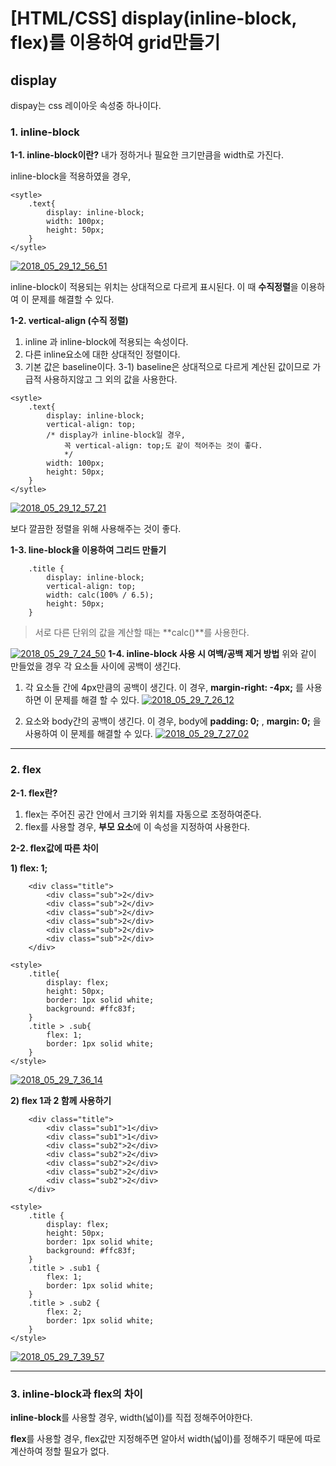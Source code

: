 # [HTML/CSS] display(inline-block, flex)를 이용하여 grid만들기

## display
dispay는 css 레이아웃 속성중 하나이다.

### 1. inline-block
**1-1. inline-block이란?**
	내가 정하거나 필요한 크기만큼을 width로 가진다.
	
inline-block을 적용하였을 경우, 

```
<sytle>
	.text{
		display: inline-block;
		width: 100px;
		height: 50px;
	}
</sytle>
```


<a href="https://ibb.co/bR5ATJ"><img src="https://preview.ibb.co/kfvoFy/2018_05_29_12_56_51.png" alt="2018_05_29_12_56_51" border="0"></a>

inline-block이 적용되는 위치는 상대적으로 다르게 표시된다. 
이 때 **수직정렬**을 이용하여 이 문제를 해결할 수 있다.

**1-2. vertical-align (수직 정렬)**
 1) inline 과 inline-block에 적용되는 속성이다.
 2) 다른 inline요소에 대한 상대적인 정렬이다.
 3) 기본 값은 baseline이다.
	 3-1) baseline은 상대적으로 다르게 계산된 값이므로 가급적 사용하지않고 그 외의 값을 사용한다.

```
<sytle>
	.text{
		display: inline-block;
		vertical-align: top;
		/* display가 inline-block일 경우,
			꼭 vertical-align: top;도 같이 적어주는 것이 좋다.
			*/
		width: 100px;
		height: 50px;
	}
</sytle>
```

<a href="https://ibb.co/b5A5vy"><img src="https://preview.ibb.co/n12w2d/2018_05_29_12_57_21.png" alt="2018_05_29_12_57_21" border="0"></a>

보다 깔끔한 정렬을 위해 사용해주는 것이 좋다.

**1-3. line-block을 이용하여 그리드 만들기**

```
	.title {
		display: inline-block;
		vertical-align: top;
		width: calc(100% / 6.5);
		height: 50px;
	}
```
> 서로 다른 단위의 값을 계산할 때는 **calc()**를 사용한다.


<a href="https://ibb.co/cJZJhd"><img src="https://preview.ibb.co/iawnay/2018_05_29_7_24_50.png" alt="2018_05_29_7_24_50" border="0"></a>
**1-4. inline-block 사용 시 여백/공백 제거 방법**
 위와 같이 만들었을 경우 각 요소들 사이에 공백이 생긴다.

1) 각 요소들 간에 4px만큼의 공백이 생긴다. 
 이 경우, **margin-right: -4px;** 를 사용하면  이 문제를 해결 할 수 있다.
<a href="https://ibb.co/bFO5TJ"><img src="https://preview.ibb.co/bWp12d/2018_05_29_7_26_12.png" alt="2018_05_29_7_26_12" border="0"></a>

 2) 요소와 body간의 공백이 생긴다. 
 이 경우, body에 **padding: 0;** , **margin: 0;** 을 사용하여 이 문제를 해결할 수 있다.
<a href="https://ibb.co/eYgW2d"><img src="https://preview.ibb.co/g5H4Nd/2018_05_29_7_27_02.png" alt="2018_05_29_7_27_02" border="0"></a>


*****
### 2. flex
**2-1. flex란?**
1) flex는 주어진 공간 안에서 크기와 위치를 자동으로 조정하여준다. 
2) flex를 사용할 경우, **부모 요소**에 이 속성을 지정하여 사용한다.



**2-2. flex값에 따른 차이**

**1) flex: 1;**
```
	<div class="title">
 		<div class="sub">2</div>
 		<div class="sub">2</div>
 		<div class="sub">2</div>
 		<div class="sub">2</div>
 		<div class="sub">2</div>
 		<div class="sub">2</div>
 	</div>
```
```
<style>
	.title{
		display: flex;
		height: 50px;
		border: 1px solid white;
		background: #ffc83f;
	}
	.title > .sub{
		flex: 1;
		border: 1px solid white;
	}
</style>
```
<a href="https://ibb.co/byoVTJ"><img src="https://preview.ibb.co/iY3KNd/2018_05_29_7_36_14.png" alt="2018_05_29_7_36_14" border="0"></a>

**2) flex 1과 2 함께 사용하기**
```
	<div class="title">
 		<div class="sub1">1</div>
 		<div class="sub1">1</div>
 		<div class="sub2">2</div>
 		<div class="sub2">2</div>
 		<div class="sub2">2</div>
 		<div class="sub2">2</div>
 		<div class="sub2">2</div>
 	</div>
```
```
<style>
	.title {
		display: flex;
		height: 50px;
		border: 1px solid white;
		background: #ffc83f;
	}
	.title > .sub1 {
		flex: 1;
		border: 1px solid white;
	}
	.title > .sub2 {
		flex: 2;
		border: 1px solid white;		
	}
</style>

```
<a href="https://ibb.co/iBZ12d"><img src="https://preview.ibb.co/gtgg2d/2018_05_29_7_39_57.png" alt="2018_05_29_7_39_57" border="0"></a>
****
### 3. inline-block과 flex의 차이
**inline-block**를 사용할 경우, width(넓이)를 직접 정해주어야한다.

**flex**를 사용할 경우, flex값만 지정해주면 알아서 width(넓이)를 정해주기 때문에 따로 계산하여 정할 필요가 없다.
